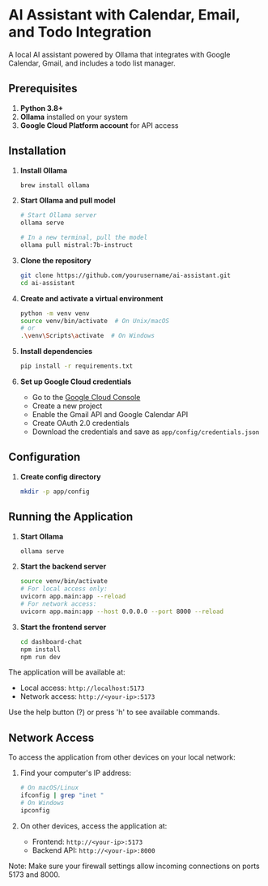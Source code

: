 # AI Assistant with Calendar, Email, and Todo Integration

A local AI assistant powered by Ollama that integrates with Google Calendar, Gmail, and includes a todo list manager.

## Prerequisites

1. **Python 3.8+**
2. **Ollama** installed on your system
3. **Google Cloud Platform account** for API access

## Installation

1. **Install Ollama**

   ```bash
   brew install ollama
   ```

2. **Start Ollama and pull model**

   ```bash
   # Start Ollama server
   ollama serve

   # In a new terminal, pull the model
   ollama pull mistral:7b-instruct
   ```

3. **Clone the repository**

   ```bash
   git clone https://github.com/yourusername/ai-assistant.git
   cd ai-assistant
   ```

4. **Create and activate a virtual environment**

   ```bash
   python -m venv venv
   source venv/bin/activate  # On Unix/macOS
   # or
   .\venv\Scripts\activate  # On Windows
   ```

5. **Install dependencies**

   ```bash
   pip install -r requirements.txt
   ```

6. **Set up Google Cloud credentials**
   - Go to the [Google Cloud Console](https://console.cloud.google.com)
   - Create a new project
   - Enable the Gmail API and Google Calendar API
   - Create OAuth 2.0 credentials
   - Download the credentials and save as `app/config/credentials.json`

## Configuration

1. **Create config directory**
   ```bash
   mkdir -p app/config
   ```

## Running the Application

1. **Start Ollama**

   ```bash
   ollama serve
   ```

2. **Start the backend server**

   ```bash
   source venv/bin/activate
   # For local access only:
   uvicorn app.main:app --reload
   # For network access:
   uvicorn app.main:app --host 0.0.0.0 --port 8000 --reload
   ```

3. **Start the frontend server**
   ```bash
   cd dashboard-chat
   npm install
   npm run dev
   ```

The application will be available at:

- Local access: `http://localhost:5173`
- Network access: `http://<your-ip>:5173`

Use the help button (?) or press 'h' to see available commands.

## Network Access

To access the application from other devices on your local network:

1. Find your computer's IP address:

   ```bash
   # On macOS/Linux
   ifconfig | grep "inet "
   # On Windows
   ipconfig
   ```

2. On other devices, access the application at:
   - Frontend: `http://<your-ip>:5173`
   - Backend API: `http://<your-ip>:8000`

Note: Make sure your firewall settings allow incoming connections on ports 5173 and 8000.
